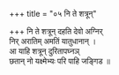 +++
title = "०५ नि ते शत्रून्"

+++
नि ते शत्रून् दहति देवो अग्निर्  
निर् अरातिम् अमतिं यातुधानान् ।  
आ याहि शत्रून् दुरितापघ्नञ्  
छतान् नो यक्ष्मेभ्यः परि पाहि जङ्गिड ॥